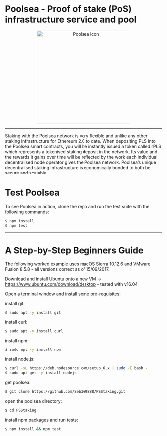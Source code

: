 # Poolsea - Proof of stake (PoS) infrastructure service and pool

<p align="center">
  <img src="https://www.gitbook.com/cdn-cgi/image/width=256,dpr=2,height=40,fit=contain,format=auto/https%3A%2F%2F406267852-files.gitbook.io%2F~%2Ffiles%2Fv0%2Fb%2Fgitbook-x-prod.appspot.com%2Fo%2Fspaces%252F7YLyjaM5Wxa1uBHDuGPS%252Flogo%252FhyPZShxiDyQ4dByFKvcr%252FFull%2520Logo%2520White%2520Text.png%3Falt%3Dmedia%26token%3Df8632f6a-da81-4702-a2a6-c07db719be2a" alt="Poolsea icon" width="300" />
</p>

---

Staking with the Poolsea network is very flexible and unlike any other staking infrastructure for Ethereum 2.0 to date. When depositing PLS into the Poolsea smart contracts, you will be instantly issued a token called rPLS which represents a tokenised staking deposit in the network. Its value and the rewards it gains over time will be reflected by the work each individual decentralised node operator gives the Poolsea network. Poolsea’s unique decentralised staking infrastructure is economically bonded to both be secure and scalable.

# Test Poolsea

To see Poolsea in action, clone the repo and run the test suite with the following commands:
```bash
$ npm install
$ npm test
```

---

# A Step-by-Step Beginners Guide

The following worked example uses macOS Sierra 10.12.6 and VMware Fusion 8.5.8 - all versions correct as of 15/09/2017.

Download and install Ubuntu onto a new VM -> https://www.ubuntu.com/download/desktop - tested with v16.04

Open a terminal window and install some pre-requisites:

install git:
```bash
$ sudo apt -y install git
```
install curl:  
```bash
$ sudo apt -y install curl
```
install npm:
```bash
$ sudo apt -y install npm
```
install node.js:
```bash
$ curl -sL https://deb.nodesource.com/setup_6.x | sudo -E bash -
$ sudo apt-get -y install nodejs
```
get poolsea:
```bash
$ git clone https://github.com/Seb369888/PSStaking.git
```
open the poolsea directory:
```bash
$ cd PSStaking
```
install npm packages and run tests:
```bash
$ npm install && npm test
```
